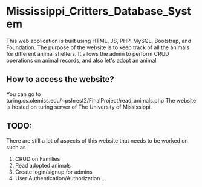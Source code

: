 # Mississippi_Critters_Database_System

This web application is built using HTML, JS, PHP, MySQL, Bootstrap, and Foundation. The purpose of the website is to keep track of all the animals for different animal shelters. It allows the admin to perform CRUD operations on animal records, and also let's adopt an animal

## How to access the website?

You can go to turing.cs.olemiss.edu/~pshrest2/FinalProject/read_animals.php
The website is hosted on turing server of The University of Mississippi.

## TODO:

There are still a lot of aspects of this website that needs to be worked on such as

1. CRUD on Families
2. Read adopted animals
3. Create login/signup for admins
4. User Authentication/Authorization
   ...
